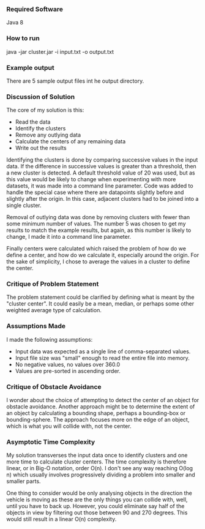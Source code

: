 ### Required Software
Java 8
### How to run
java -jar cluster.jar -i input.txt -o output.txt
### Example output
There are 5 sample output files int he output directory.
### Discussion of Solution
The core of my solution is this:
* Read the data
* Identify the clusters
* Remove any outlying data
* Calculate the centers of any remaining data
* Write out the results

Identifying the clusters is done by comparing successive values in the input data.
If the difference in successive values is greater than a threshold, then a new cluster is detected.
A default threshold value of 20 was used, but as this value would be likely to change when experimenting with more datasets,
it was made into a command line parameter.
Code was added to handle the special case where there are datapoints slightly before and slightly
after the origin.  In this case, adjacent clusters had to be joined into a single cluster.

Removal of outlying data was done by removing clusters with fewer than some minimum number of values.
The number 5 was chosen to get my results to match the example results, but again, as this number is likely to change, I made it into a command line parameter.

Finally centers were calculated which raised the problem of how do we define a center, and how do we calculate it, especially around the origin.
For the sake of simplicity, I chose to average the values in a cluster to define the center.

### Critique of Problem Statement
The problem statement could be clarified by defining what is meant by the "cluster center".
It could easily be a mean, median, or perhaps some other weighted average type of calculation.

### Assumptions Made
I made the following assumptions:
* Input data was expected as a single line of comma-separated values.
* Input file size was "small" enough to read the entire file into memory.
* No negative values, no values over 360.0
* Values are pre-sorted in ascending order.

### Critique of Obstacle Avoidance
I wonder about the choice of attempting to detect the center of an object for obstacle avoidance.
Another approach might be to determine the extent of an object by calculating a bounding shape, 
perhaps a bounding-box or bounding-sphere.  The approach focuses more on the edge of an object,
which is what you will collide with, not the center.

### Asymptotic Time Complexity
My solution transverses the input data once to identify clusters and one more time to calculate cluster centers.
The time complexity is therefore linear, or in Big-O notation, order O(n).
I don't see any way reaching O(log n) which usually involves progressively dividing
a problem into smaller and smaller parts.

One thing to consider would be only analysing objects in the direction the vehicle is moving
as these are the only things you can collide with, well, until you have to back up.
However, you could eliminate say half of the objects in view by filtering out those between 90 and 270 degrees.
This would still result in a linear O(n) complexity.


